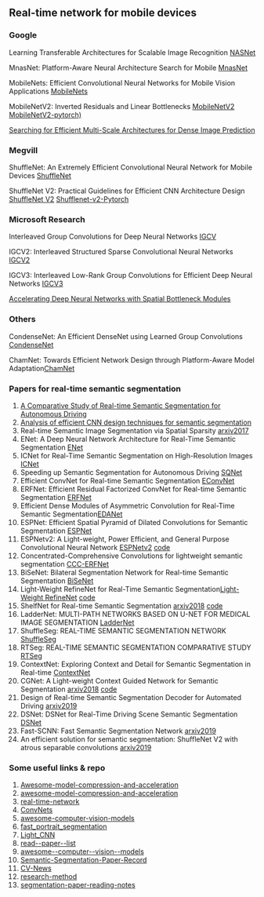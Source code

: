## Real-time network  for mobile devices

### Google

Learning Transferable Architectures for Scalable Image Recognition [NASNet](https://arxiv.org/abs/1707.07012)

MnasNet: Platform-Aware Neural Architecture Search for Mobile [MnasNet](https://arxiv.org/abs/1807.11626)

MobileNets: Efficient Convolutional Neural Networks for Mobile Vision Applications [MobileNets](https://arxiv.org/abs/1704.04861)

MobileNetV2: Inverted Residuals and Linear Bottlenecks [MobileNetV2](https://arxiv.org/pdf/1801.04381.pdf) [MobileNetV2-pytorch)](https://github.com/Randl/MobileNetV2-pytorch)

[Searching for Efficient Multi-Scale Architectures for Dense Image Prediction](https://github.com/tensorflow/models/tree/master/research/deeplab)



### Megvill

ShuffleNet: An Extremely Efficient Convolutional Neural Network for Mobile Devices [ShuffleNet](https://arxiv.org/abs/1707.01083)

ShuffleNet V2: Practical Guidelines for Efficient CNN Architecture Design [ShuffleNet V2](https://arxiv.org/abs/1807.11164)   [Shufflenet-v2-Pytorch](https://github.com/ericsun99/Shufflenet-v2-Pytorch)



### Microsoft Research

Interleaved Group Convolutions for Deep Neural Networks [IGCV](https://arxiv.org/abs/1707.02725)

IGCV2: Interleaved Structured Sparse Convolutional Neural Networks [IGCV2](https://arxiv.org/pdf/1804.06202.pdf)

IGCV3: Interleaved Low-Rank Group Convolutions for Efficient Deep Neural Networks [IGCV3](https://arxiv.org/abs/1806.00178)

[Accelerating Deep Neural Networks with Spatial Bottleneck Modules ](https://arxiv.org/pdf/1809.02601.pdf)



### Others

CondenseNet: An Efficient DenseNet using Learned Group Convolutions [CondenseNet](https://arxiv.org/abs/1711.09224)

ChamNet: Towards Efficient Network Design through Platform-Aware Model Adaptation[ChamNet](https://arxiv.org/pdf/1812.08934.pdf)



### Papers for real-time semantic segmentation

1. [A Comparative Study of Real-time Semantic Segmentation for Autonomous Driving](http://openaccess.thecvf.com/content_cvpr_2018_workshops/papers/w12/Siam_A_Comparative_Study_CVPR_2018_paper.pdf)
2. [Analysis of efficient CNN design techniques for semantic segmentation](http://openaccess.thecvf.com/content_cvpr_2018_workshops/papers/w12/Briot_Analysis_of_Efficient_CVPR_2018_paper.pdf)
3. Real-time Semantic Image Segmentation via Spatial Sparsity   [arxiv2017](https://arxiv.org/pdf/1712.00213.pdf)
4. ENet: A Deep Neural Network Architecture for Real-Time Semantic Segmentation [ENet](https://arxiv.org/abs/1606.02147)
5. ICNet for Real-Time Semantic Segmentation on High-Resolution Images [ICNet](https://arxiv.org/abs/1704.08545)
6. Speeding up Semantic Segmentation for Autonomous Driving [SQNet](https://openreview.net/pdf?id=S1uHiFyyg)
7. Efficient ConvNet for Real-time Semantic Segmentation [EConvNet](http://www.robesafe.uah.es/personal/eduardo.romera/pdfs/Romera17iv.pdf)
8. ERFNet: Efficient Residual Factorized ConvNet for Real-time Semantic Segmentation [ERFNet](http://www.robesafe.es/personal/eduardo.romera/pdfs/Romera17tits.pdf)
9. Efficient Dense Modules of Asymmetric Convolution for Real-Time Semantic Segmentation[EDANet](https://github.com/shaoyuanlo/EDANet)
10. ESPNet: Efficient Spatial Pyramid of Dilated Convolutions for Semantic Segmentation [ESPNet](https://arxiv.org/abs/1803.06815)
11. ESPNetv2: A Light-weight, Power Efficient, and General Purpose Convolutional Neural Network [ESPNetv2](https://arxiv.org/pdf/1811.11431.pdf) [code](https://github.com/sacmehta/ESPNetv2)
12. Concentrated-Comprehensive Convolutions for lightweight semantic segmentation [CCC-ERFNet](https://arxiv.org/pdf/1812.04920v1.pdf)
13. BiSeNet: Bilateral Segmentation Network for Real-time Semantic Segmentation [BiSeNet](https://arxiv.org/abs/1808.00897)
14. Light-Weight RefineNet for Real-Time Semantic Segmentation[Light-Weight RefineNet](https://arxiv.org/pdf/1810.03272v1.pdf)  [code](https://github.com/drsleep/light-weight-refinenet)
15. ShelfNet for Real-time Semantic Segmentation [arxiv2018](https://arxiv.org/pdf/1811.11254v1.pdf) [code](https://github.com/juntang-zhuang/ShelfNet)
16. LadderNet: MULTI-PATH NETWORKS BASED ON U-NET FOR MEDICAL IMAGE SEGMENTATION [LadderNet](https://arxiv.org/pdf/1810.07810.pdf)
17. ShuffleSeg: REAL-TIME SEMANTIC SEGMENTATION NETWORK [ShuffleSeg](https://arxiv.org/pdf/1803.03816.pdf)
18. RTSeg: REAL-TIME SEMANTIC SEGMENTATION COMPARATIVE STUDY [RTSeg](https://arxiv.org/abs/1803.02758)
19. ContextNet: Exploring Context and Detail for Semantic Segmentation in Real-time [ContextNet](https://arxiv.org/pdf/1805.04554)
20. CGNet: A Light-weight Context Guided Network for Semantic Segmentation [arxiv2018](https://arxiv.org/abs/1811.08201) [code](https://github.com/wutianyiRosun/CGNet)
21. Design of Real-time Semantic Segmentation Decoder for Automated Driving [arxiv2019](https://arxiv.org/pdf/1901.06580.pdf)
22. DSNet: DSNet for Real-Time Driving Scene Semantic Segmentation [DSNet](https://arxiv.org/pdf/1812.07049v1.pdf)
23. Fast-SCNN: Fast Semantic Segmentation Network [arxiv2019](https://arxiv.org/abs/1902.04502)
24. An efficient solution for semantic segmentation: ShuffleNet V2 with atrous separable convolutions [arxiv2019](https://arxiv.org/pdf/1902.07476v1.pdf)



### Some useful links & repo

1. [Awesome-model-compression-and-acceleration](https://github.com/memoiry/Awesome-model-compression-and-acceleration)
2. [awesome-model-compression-and-acceleration](https://github.com/sun254/awesome-model-compression-and-acceleration)
3. [real-time-network](https://github.com/wpf535236337/real-time-network)
4. [ConvNets](https://github.com/gopala-kr/convnets) 
5. [awesome-computer-vision-models](https://github.com/nerox8664/awesome-computer-vision-models)
6. [fast_portrait_segmentation](https://github.com/lizhengwei1992/fast_portrait_segmentation)
7. [Light_CNN](https://github.com/EDG-Zola/Light_CNN)
8. [read--paper--list](https://github.com/yyfyan/read-paper-list)
9. [awesome--computer--vision--models](https://github.com/nerox8664/awesome-computer-vision-models)
10. [Semantic-Segmentation-Paper-Record](https://github.com/lcybuzz/Personal-Semantic-Segmentation-Paper-Record)
11. [CV-News](https://github.com/xiaoketongxue/CV-News)
12. [research-method](https://github.com/secdr/research-method)
13. [segmentation-paper-reading-notes](https://github.com/zhixuanli/segmentation-paper-reading-notes) 

